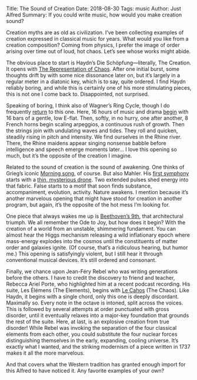 Title: The Sound of Creation
Date: 2018-08-30
Tags: music
Author: Just Alfred
Summary: If you could write music, how would you make creation sound?

Creation myths are as old as civilization.
I’ve been collecting examples of creation expressed in classical music for years.
What would you like from a creation composition?
Coming from physics, I prefer the image of order arising over time out of loud, hot chaos.
Let’s see whose works might abide.

The obvious place to start is Haydn’s Die Schöpfung—literally, The Creation.
It opens with [The Representation of Chaos](https://www.youtube.com/watch?v=gwKduvgzZnw).
After one initial burst, some thoughts drift by with some nice dissonance later on,
but it’s largely in a regular meter in a diatonic key, which is to say, quite ordered.
I find Haydn reliably boring, and while this is certainly one of his more stimulating pieces,
this is not one I come back to.
Disappointed, not surprised.

Speaking of boring, I think also of Wagner’s Ring Cycle, though I do frequently
[return]({filename}/music/preconceptions-part-1.md)
to this one.
Here, 16 hours of music and drama [begin](https://www.youtube.com/watch?v=rjP7R0UQjGE)
with 16 bars of a gentle, low E-flat.
Then, softly, in no hurry, one after another, 8 French horns begin scaling arpeggios,
a continuous rush of growth.
Then the strings join with undulating waves and tides.
They roll and quicken, steadily rising in pitch and intensity.
We find ourselves in the Rhine river.
There, the Rhine maidens appear singing nonsense babble before intelligence and speech emerge moments later...
I love this opening so much, but it’s the opposite of the creation I imagine.

Related to the sound of creation is the sound of awakening.
One thinks of Grieg’s iconic [Morning song](https://www.youtube.com/watch?v=SS7-Gwz1Zio), of course.
But also Mahler.
His [first symphony](https://www.youtube.com/watch?v=ypClfhEwwCw)
starts with a [thin, mysterious drone](https://www.youtube.com/watch?v=4pptCGR9N4g).
Two extended pulses shed energy into that fabric.
False starts to a motif that soon finds substance, accompaniment, evolution, activity.
Nature awakens.
I mention because it’s another marvelous opening that might have stood for creation in another program,
but again, it’s the opposite of the hot mess I’m looking for.

One piece that always wakes me up is [Beethoven’s 9th](https://youtu.be/rOjHhS5MtvA?t=1m48s),
that architectural triumph.
We all remember the Ode to Joy, but how does it begin?
With the creation of a world from an unstable, shimmering fundament.
You can almost hear the Higgs mechanism releasing a wild inflationary epoch
where mass-energy explodes into the cosmos until the constituents of matter order and galaxies ignite.
(Of course, that’s a ridiculous hearing, but humor me.)
This opening is satisfyingly violent, but I still hear it through conventional musical devices.
It’s still ordered and consonant.

Finally, we chance upon Jean-Féry Rebel who was writing generations before the others.
I have to credit the discovery to friend and teacher, Rebecca Ariel Porte,
who highlighted him at a recent podcast recording.
His suite, Les Élémens (The Elements), begins with [Le Cahos](https://www.youtube.com/watch?v=dnlaCenlNHk)
(The Chaos).
Like Haydn, it begins with a single chord, only this one is deeply discordant.
Maximally so.
Every note in the octave is intoned, split across the voices.
This is followed by several attempts at order punctuated with gross disorder,
until it eventually relaxes into a major-key foundation that grounds the rest of the suite.
Here, at last, is an explosive creation from true disorder!
While Rebel was invoking the separation of the four classical elements from each other,
you could substitute the four nuclear forces distinguishing themselves in the early, expanding, cooling universe.
It’s exactly what I wanted, and the striking modernism of a piece written in 1737 makes it all the more marvelous.

And that covers what the Western tradition has granted enough import for this Alfred to have noticed it.
Any favorite examples of your own?
